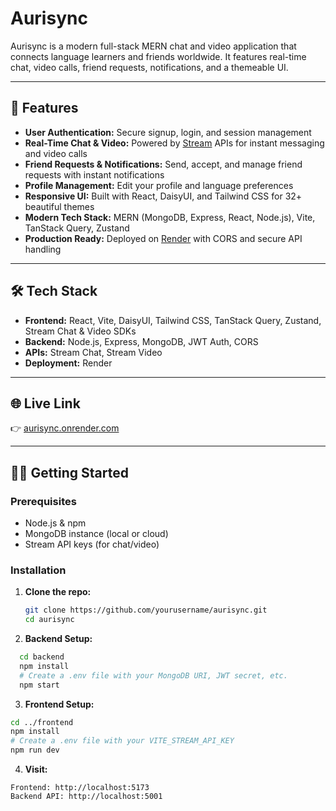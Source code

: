 # Aurisync


Aurisync is a modern full-stack MERN chat and video application that connects language learners and friends worldwide. It features real-time chat, video calls, friend requests, notifications, and a themeable UI.

---

## 🚀 Features

- **User Authentication:** Secure signup, login, and session management
- **Real-Time Chat & Video:** Powered by [Stream](https://getstream.io/) APIs for instant messaging and video calls
- **Friend Requests & Notifications:** Send, accept, and manage friend requests with instant notifications
- **Profile Management:** Edit your profile and language preferences
- **Responsive UI:** Built with React, DaisyUI, and Tailwind CSS for 32+ beautiful themes
- **Modern Tech Stack:** MERN (MongoDB, Express, React, Node.js), Vite, TanStack Query, Zustand
- **Production Ready:** Deployed on [Render](https://aurisync.onrender.com) with CORS and secure API handling

---

## 🛠️ Tech Stack

- **Frontend:** React, Vite, DaisyUI, Tailwind CSS, TanStack Query, Zustand, Stream Chat & Video SDKs
- **Backend:** Node.js, Express, MongoDB, JWT Auth, CORS
- **APIs:** Stream Chat, Stream Video
- **Deployment:** Render

---

## 🌐 Live Link

👉 [aurisync.onrender.com](https://aurisync.onrender.com)

---

## 🧑‍💻 Getting Started

### Prerequisites

- Node.js & npm
- MongoDB instance (local or cloud)
- Stream API keys (for chat/video)

### Installation

1. **Clone the repo:**
   ```sh
   git clone https://github.com/yourusername/aurisync.git
   cd aurisync
   ```

2. **Backend Setup:**
```sh
  cd backend
  npm install
  # Create a .env file with your MongoDB URI, JWT secret, etc.
  npm start
```
3. **Frontend Setup:**
 ```sh
 cd ../frontend
npm install
# Create a .env file with your VITE_STREAM_API_KEY
npm run dev
```
4. **Visit:**
```
Frontend: http://localhost:5173
Backend API: http://localhost:5001
```

